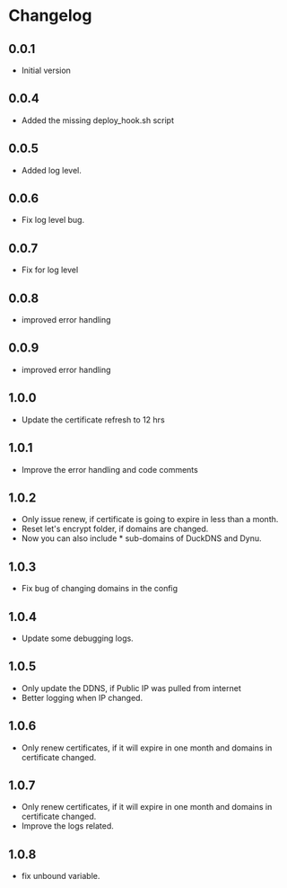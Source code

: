 # Changelog

## 0.0.1

- Initial version


## 0.0.4

- Added the missing deploy_hook.sh script

## 0.0.5

- Added log level.

## 0.0.6

- Fix log level bug.

## 0.0.7

- Fix for log level


## 0.0.8

- improved error handling

## 0.0.9

- improved error handling

## 1.0.0

- Update the certificate refresh to 12 hrs


## 1.0.1

- Improve the error handling and code comments

## 1.0.2

- Only issue renew, if certificate is going to expire in less than a month.
- Reset let's encrypt folder, if domains are changed.
- Now you can also include * sub-domains of DuckDNS and Dynu. 

## 1.0.3

- Fix bug of changing domains in the config

## 1.0.4

- Update some debugging logs.

## 1.0.5

- Only update the DDNS, if Public IP was pulled from internet
- Better logging when IP changed.

## 1.0.6

- Only renew certificates, if it will expire in one month and domains in certificate changed.

## 1.0.7

- Only renew certificates, if it will expire in one month and domains in certificate changed.
- Improve the logs related.

## 1.0.8

- fix unbound variable.